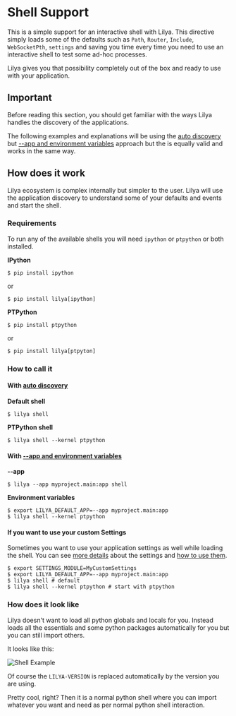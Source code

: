 # Shell Support

This is a simple support for an interactive shell with Lilya. This directive simply loads some
of the defaults such as `Path`, `Router`, `Include`, `WebSocketPth`, `settings` and saving you
time every time you need to use an interactive shell to test some ad-hoc processes.

Lilya gives you that possibility completely out of the box and ready to use with your
application.

## Important

Before reading this section, you should get familiar with the ways Lilya handles the discovery
of the applications.

The following examples and explanations will be using the [auto discovery](./discovery.md#auto-discovery)
but [--app and environment variables](./discovery.md##environment-variables) approach but the
is equally valid and works in the same way.

## How does it work

Lilya ecosystem is complex internally but simpler to the user. Lilya will use the application
discovery to understand some of your defaults and events and start the shell.

### Requirements

To run any of the available shells you will need `ipython` or `ptpython` or both installed.

**IPython**

```shell
$ pip install ipython
```

or

```shell
$ pip install lilya[ipython]
```

**PTPython**

```shell
$ pip install ptpython
```

or

```shell
$ pip install lilya[ptpyton]
```

### How to call it

#### With [auto discovery](./discovery.md#auto-discovery)

**Default shell**

```shell
$ lilya shell
```

**PTPython shell**

```shell
$ lilya shell --kernel ptpython
```

#### With [--app and environment variables](./discovery.md##environment-variables)

**--app**

```shell
$ lilya --app myproject.main:app shell
```

**Environment variables**

```shell
$ export LILYA_DEFAULT_APP=--app myproject.main:app
$ lilya shell --kernel ptpython
```

#### If you want to use your custom Settings

Sometimes you want to use your application settings as well while loading the shell. You can see
[more details](../settings.md) about the settings and [how to use them](../settings.md).

```shell
$ export SETTINGS_MODULE=MyCustomSettings
$ export LILYA_DEFAULT_APP=--app myproject.main:app
$ lilya shell # default
$ lilya shell --kernel ptpython # start with ptpython
```

### How does it look like

Lilya doesn't want to load all python globals and locals for you. Instead loads all the
essentials and some python packages automatically for you but you can still import others.

It looks like this:

<img src="https://res.cloudinary.com/dymmond/image/upload/v1707906253/lilya/wlhsrvtrpvgdvvbl75fc.png" alt='Shell Example'>

Of course the `LILYA-VERSION` is replaced automatically by the version you are using.

Pretty cool, right? Then it is a normal python shell where you can import whatever you want and
need as per normal python shell interaction.
